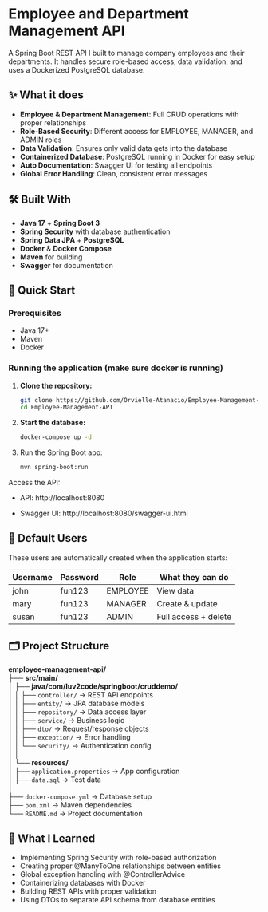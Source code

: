 # Employee and Department Management API

A Spring Boot REST API I built to manage company employees and their departments. It handles secure role-based access, data validation, and uses a Dockerized PostgreSQL database.

## ✨ What it does

- **Employee & Department Management**: Full CRUD operations with proper relationships
- **Role-Based Security**: Different access for EMPLOYEE, MANAGER, and ADMIN roles
- **Data Validation**: Ensures only valid data gets into the database
- **Containerized Database**: PostgreSQL running in Docker for easy setup
- **Auto Documentation**: Swagger UI for testing all endpoints
- **Global Error Handling**: Clean, consistent error messages

## 🛠️ Built With

- **Java 17** + **Spring Boot 3**
- **Spring Security** with database authentication
- **Spring Data JPA** + **PostgreSQL**
- **Docker** & **Docker Compose**
- **Maven** for building
- **Swagger** for documentation

## 🚀 Quick Start

### Prerequisites
- Java 17+
- Maven
- Docker

### Running the application (make sure docker is running)
1.  **Clone the repository:**
    ```bash
    git clone https://github.com/Orvielle-Atanacio/Employee-Management-API.git
    cd Employee-Management-API
    ``` 
2. **Start the database:**
   ```bash
   docker-compose up -d
   ```
3. Run the Spring Boot app:

    ```bash
    mvn spring-boot:run
    ```
Access the API:

- API: http://localhost:8080

- Swagger UI: http://localhost:8080/swagger-ui.html

## 🔐 Default Users

These users are automatically created when the application starts:

| Username | Password | Role | What they can do |
|----------|----------|------|------------------|
| john | fun123 | EMPLOYEE | View data |
| mary  | fun123 | MANAGER | Create & update |
| susan    | fun123 | ADMIN | Full access + delete |

## 🗂️ Project Structure

**employee-management-api/**  
├── **src/main/**  
│   ├── **java/com/luv2code/springboot/cruddemo/**  
│   │   ├── `controller/`       → REST API endpoints  
│   │   ├── `entity/`           → JPA database models  
│   │   ├── `repository/`       → Data access layer  
│   │   ├── `service/`          → Business logic  
│   │   ├── `dto/`              → Request/response objects  
│   │   ├── `exception/`        → Error handling  
│   │   └── `security/`         → Authentication config  
│   │  
│   └── **resources/**  
│       ├── `application.properties` → App configuration  
│       ├── `data.sql`               → Test data  
│  
├── `docker-compose.yml`    → Database setup  
├── `pom.xml`               → Maven dependencies  
└── `README.md`             → Project documentation  

## 🧠 What I Learned

- Implementing Spring Security with role-based authorization
- Creating proper @ManyToOne relationships between entities  
- Global exception handling with @ControllerAdvice
- Containerizing databases with Docker
- Building REST APIs with proper validation
- Using DTOs to separate API schema from database entities
